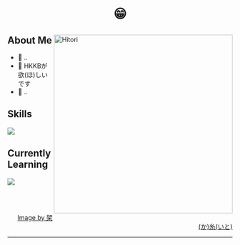 <h1 align="center"> 😁 </h1>

<div>
<img align="right" width="400" alt="Hitori" src="https://pbs.twimg.com/media/FlDaH2LaEAY1NlM?format=jpg&name=large"/>

<h2> About Me </h2>
  
- 🏫 ..
- 💭 HKKBが欲(ほ)しいです
- 🖤 ..
  
<h2> Skills </h2>
  <img src = "https://skillicons.dev/icons?i=html,css">
  
<h2> Currently Learning </h2>
  <img src = "https://skillicons.dev/icons?i=php,laravel,javascript">

</br></br>
  
<div align="right">
  <a href="https://twitter.com/k4itoh">Image by 架(か)糸(いと)</a>
<div>


------

  
